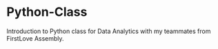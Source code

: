 # Python-Class
Introduction to Python class for Data Analytics with my teammates from FirstLove Assembly.
